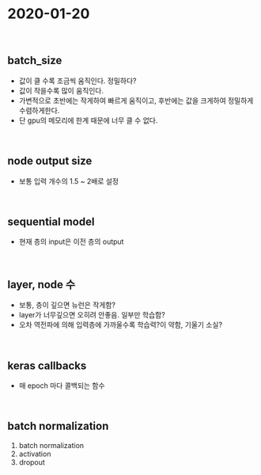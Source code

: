 # 2020-01-20



<br>

## batch_size

* 값이 클 수록 조금씩 움직인다. 정밀하다?
* 값이 작을수록 많이 움직인다. 
* 가변적으로 초반에는 작게하여 빠르게 움직이고, 후반에는 값을 크게하여 정밀하게 수렴하게한다. 
* 단 gpu의 메모리에 한계 때문에 너무 클 수 없다.



<br>

## node output size

* 보통 입력 개수의 1.5 ~ 2배로 설정



<br>

## sequential model

* 현재 층의 input은 이전 층의 output



<br>

## layer, node 수

* 보통, 층이 깊으면 뉴런은 작게함?
* layer가 너무깊으면 오히려 안좋음. 일부만 학습함?
* 오차 역전파에 의해 입력층에 가까울수록 학습력?이 약함, 기울기 소실?



<br>

## keras callbacks

* 매 epoch 마다 콜백되는 함수



<br>

## batch normalization

1. batch normalization
2. activation
3. dropout